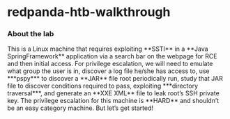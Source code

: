 # redpanda-htb-walkthrough
<h3> About the lab</h3>
This is a Linux machine that requires exploiting **SSTI** in a **Java SpringFramework** application via a search bar on the webpage for RCE and then initial access. For privilege escalation, we will need to emulate what group the user is in, discover a log file he/she has access to, use ***pspy*** to discover a **JAR** file root periodically run, study that JAR file to discover conditions required to pass, exploiting ***directory traversal***, and generate an **XXE XML** file to leak root’s SSH private key. The privilege escalation for this machine is **HARD** and shouldn’t be an easy category machine. But let’s get started!
